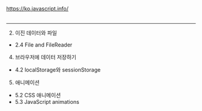 https://ko.javascript.info/
<br>
<br>

---

2. 이진 데이터와 파일

- 2.4 File and FileReader

4. 브라우저에 데이터 저장하기

- 4.2 localStorage와 sessionStorage

5. 애니메이션

- 5.2 CSS 애니메이션
- 5.3 JavaScript animations
